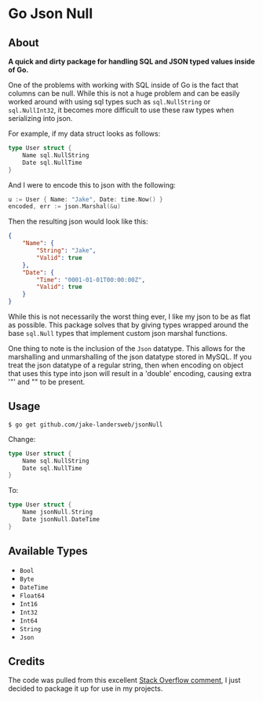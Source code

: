 # Go Json Null

## About

**A quick and dirty package for handling SQL and JSON typed values inside of Go.**

One of the problems with working with SQL inside of Go is the fact that columns can be null. While this is not a huge problem and can be easily worked around with using sql types such as `sql.NullString` or `sql.NullInt32`, it becomes more difficult to use these raw types when serializing into json.

For example, if my data struct looks as follows:

```go
type User struct {
    Name sql.NullString
    Date sql.NullTime
}
```

And I were to encode this to json with the following:

```go
u := User { Name: "Jake", Date: time.Now() }
encoded, err := json.Marshal(&u)
```

Then the resulting json would look like this:

```json
{
    "Name": {
        "String": "Jake",
        "Valid": true
    },
    "Date": {
        "Time": "0001-01-01T00:00:00Z",
        "Valid": true
    }
}
```

While this is not necessarily the worst thing ever, I like my json to be as flat as possible. This package solves that by giving types wrapped around the base `sql.Null` types that implement custom json marshal functions.

One thing to note is the inclusion of the `Json` datatype. This allows for the marshalling and unmarshalling of the json datatype stored in MySQL. If you treat the json datatype of a regular string, then when encoding on object that uses this type into json will result in a 'double' encoding, causing extra '"' and "\" to be present.

## Usage

```shell
$ go get github.com/jake-landersweb/jsonNull
```

Change:

```go
type User struct {
    Name sql.NullString
    Date sql.NullTime
}
```

To:

```go
type User struct {
    Name jsonNull.String
    Date jsonNull.DateTime
}
```

## Available Types

- `Bool`
- `Byte`
- `DateTime`
- `Float64`
- `Int16`
- `Int32`
- `Int64`
- `String`
- `Json`

## Credits

The code was pulled from this excellent [Stack Overflow comment](https://stackoverflow.com/a/33072822), I just decided to package it up for use in my projects.